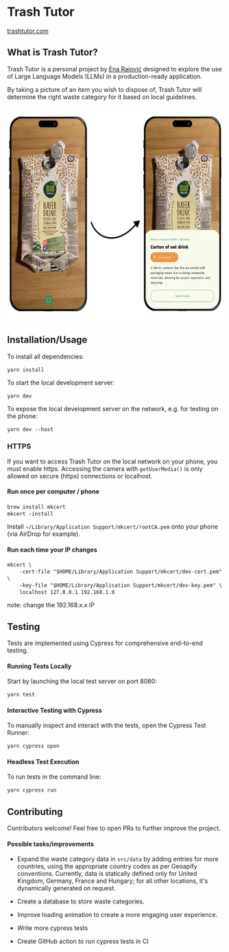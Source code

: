 # Trash Tutor

[trashtutor.com](https://trashtutor.com)

## What is Trash Tutor?

Trash Tutor is a personal project by [Ena Rajović](https://aphanite.net) designed to explore the use of Large Language Models (LLMs) in a production-ready application.

By taking a picture of an item you wish to dispose of, Trash Tutor will determine the right waste category for it based on local guidelines.

<img src="src/assets/images/mockup.webp" alt="Trash Tutor app" height="500"/>

## Installation/Usage

To install all dependencies:

```
yarn install
```

To start the local development server:

```
yarn dev
```

To expose the local development server on the network, e.g. for testing on the phone:

```
yarn dev --host
```

### HTTPS

If you want to access Trash Tutor on the local network on your phone, you must enable https.
Accessing the camera with `getUserMedia()` is only allowed on secure (https) connections or localhost.

#### Run once per computer / phone

```
brew install mkcert
mkcert -install
```

Install `~/Library/Application Support/mkcert/rootCA.pem` onto your phone (via AirDrop for example).

#### Run each time your IP changes

```
mkcert \
	-cert-file "$HOME/Library/Application Support/mkcert/dev-cert.pem" \
	-key-file "$HOME/Library/Application Support/mkcert/dev-key.pem" \
	localhost 127.0.0.1 192.168.1.8
```

note: change the 192.168.x.x IP

## Testing

Tests are implemented using Cypress for comprehensive end-to-end testing.

#### Running Tests Locally

Start by launching the local test server on port 8080:

```bash
yarn test
```

#### Interactive Testing with Cypress

To manually inspect and interact with the tests, open the Cypress Test Runner:

```bash
yarn cypress open
```

#### Headless Test Execution

To run tests in the command line:

```bash
yarn cypress run
```

## Contributing

Contributors welcome! Feel free to open PRs to further improve the project.

#### Possible tasks/improvements

- Expand the waste category data in `src/data` by adding entries for more countries, using the appropriate country codes as per Geoapify conventions. Currently, data is statically defined only for United Kingdom, Germany, France and Hungary; for all other locations, it's dynamically generated on request.

- Create a database to store waste categories.

- Improve loading animation to create a more engaging user experience.

- Write more cypress tests

- Create GitHub action to run cypress tests in CI

